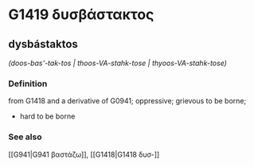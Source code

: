 # G1419 δυσβάστακτος

## dysbástaktos

_(doos-bas'-tak-tos | thoos-VA-stahk-tose | thyoos-VA-stahk-tose)_

### Definition

from G1418 and a derivative of G0941; oppressive; grievous to be borne; 

- hard to be borne

### See also

[[G941|G941 βαστάζω]], [[G1418|G1418 δυσ-]]
